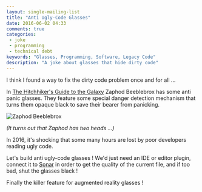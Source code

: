 ```yaml
---
layout: single-mailing-list
title: "Anti Ugly-Code Glasses"
date: 2016-06-02 04:33
comments: true
categories:
 - joke
 - programming
 - technical debt
keywords: "Glasses, Programming, Software, Legacy Code"
description: "A joke about glasses that hide dirty code"
---
```

I think I found a way to fix the dirty code problem once and for all ...

In [The Hitchhiker's Guide to the Galaxy](https://en.wikipedia.org/wiki/The_Hitchhiker%27s_Guide_to_the_Galaxy) Zaphod Beeblebrox has some anti panic glasses. They feature some special danger detection mechanism that turns them opaque black to save their bearer from panicking.

![Zaphod Beeblebrox]({{site.url}}{{site.baseurl}}/imgs/2016-06-02-anti-ugly-code-glasses/zaphod.jpg)

*(It turns out that Zaphod has two heads ...)*

In 2016, it's shocking that some many hours are lost by poor developers reading ugly code.

Let's build anti ugly-code glasses ! We'd just need an IDE or editor plugin, connect it to [Sonar](http://www.sonarqube.org/) in order to get the quality of the current file, and if too bad, shut the glasses black !

Finally the killer feature for augmented reality glasses !
